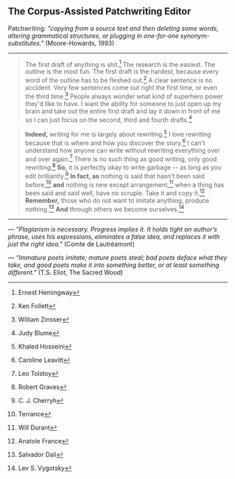 ## The Corpus-Assisted Patchwriting Editor ##

Patchwriting: _"copying from a source text and then deleting some words, altering grammatical structures, or plugging in one-for-one synonym-substitutes."_ (Moore-Howards, 1993)

---


> The first draft of anything is shit.[^EH] The research is the  easiest. The outline is the most fun. The first draft is the  hardest, because every word of the outline has to be fleshed  out.[^KF] A clear sentence is no accident. Very few sentences come out right the first time, or even the third time.[^WZ] People always wonder what kind of superhero power they'd like to have. I want the ability for someone to just open up my brain and take out the entire first draft and lay it down in front of me so I can just focus on the second, third and fourth drafts.[^JB] 

> __Indeed,__ writing for me is largely about rewriting.[^KH] 
I love rewriting because that is where and how you discover the story.[^CL] I can't understand how anyone can write without rewriting everything over and over again.[^LT] There is no such thing as good writing, only good rewriting.[^RG] __So,__ it is perfectly okay to write garbage -- as long as you edit brilliantly.[^CJC] __In fact, as__ nothing is said that hasn't been said before,[^T] __and__ nothing is new except arrangement,[^WD] when a thing has been said and said well, have no scruple. Take it and copy it.[^AF] __Remember,__ those who do not want to imitate anything, produce nothing.[^SD] __And__ through others we become ourselves.[^LV]


---

― _"Plagiarism is necessary. Progress implies it. It holds tight an author’s phrase, uses his expressions, eliminates a false idea, and replaces it with just the right idea."_ (Comte de Lautréamont)

― _“Immature poets imitate; mature poets steal; bad poets deface what they take, and good poets make it into something better, or at least something different.”_ (T.S. Eliot, The Sacred Wood)

[^T]: Terrance 
[^WD]: Will Durant
[^LV]: Lev S. Vygotsky
[^SD]: Salvador Dali
[^AF]: Anatole France
[^EH]: Ernest Hemingway
[^JB]: Judy Blume
[^WS]: Will Shetterly
[^MA]: Margaret Atwood
[^AL]: Anne Lamott
[^CJC]: C. J. Cherryh
[^KH]: Khaled Hosseini
[^LT]: Leo Tolstoy
[^RG]: Robert Graves
[^CL]: Caroline Leavitt
[^KF]: Ken Follett
[^TS]: Ted Solotaroff
[^WZ]: William Zinsser

